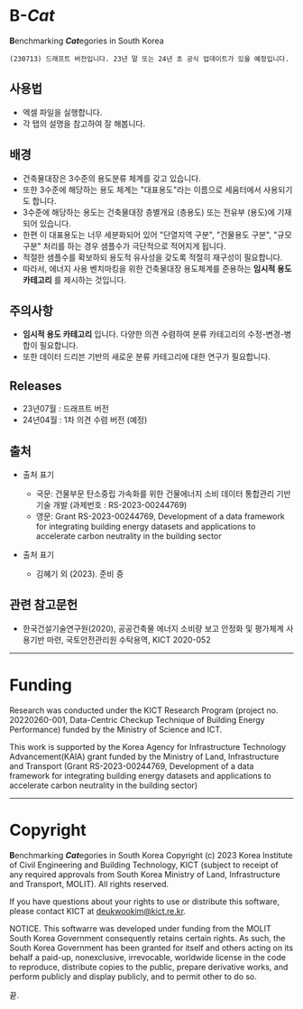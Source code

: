 # B-***Cat***
**B**enchmarking ***Cat***egories in South Korea

```
(230713) 드래프트 버전입니다. 23년 말 또는 24년 초 공식 업데이트가 있을 예정입니다.
```

## 사용법
- 엑셀 파일을 실행합니다.
- 각 탭의 설명을 참고하여 잘 해봅니다.

## 배경
- 건축물대장은 3수준의 용도분류 체계를 갖고 있습니다.
- 또한 3수준에 해당하는 용도 체계는 "대표용도"라는 이름으로 세움터에서 사용되기도 합니다.
- 3수준에 해당하는 용도는 건축물대장 층별개요 (층용도) 또는 전유부 (용도)에 기재되어 있습니다.
- 한편 이 대표용도는 너무 세분화되어 있어 "단열지역 구분", "건물용도 구분", "규모 구분" 처리를 하는 경우 샘플수가 극단적으로 적어지게 됩니다. 
- 적절한 샘플수를 확보하되 용도적 유사성을 갖도록 적절히 재구성이 필요합니다.
- 따라서, 에너지 사용 벤치마킹을 위한 건축물대장 용도체계를 준용하는  **임시적 용도 카테고리** 를 제시하는 것입니다.

## 주의사항
- **임시적 용도 카테고리** 입니다. 다양한 의견 수렴하여 분류 카테고리의 수정-변경-병합이 필요합니다.
- 또한 데이터 드리븐 기반의 새로운 분류 카테고리에 대한 연구가 필요합니다.  

## Releases 
- 23년07월 : 드래프트 버전
- 24년04월 : 1차 의견 수렴 버전 (예정)

## 출처
- 출처 표기  
  - 국문: 건물부문 탄소중립 가속화를 위한 건물에너지 소비 데이터 통합관리 기반기술 개발 (과제번호 : RS-2023-00244769)  
  - 영문: Grant RS-2023-00244769, Development of a data framework for integrating building energy datasets and applications to accelerate carbon neutrality in the building sector

- 출처 표기 
  - 김혜기 외 (2023). 준비 중

## 관련 참고문헌
- 한국건설기술연구원(2020), 공공건축물 에너지 소비량 보고 안정화 및 평가체계 사용기반 마련, 국토안전관리원 수탁용역, KICT 2020-052

---
# Funding

Research was conducted under the KICT Research Program (project no. 20220260-001, Data-Centric Checkup Technique of Building Energy Performance) funded by the
Ministry of Science and ICT.

This work is supported by the Korea Agency for Infrastructure Technology Advancement(KAIA) grant funded by the Ministry of Land, Infrastructure and Transport (Grant RS-2023-00244769, Development of a data framework for integrating building energy datasets and applications to accelerate carbon neutrality in the building sector)

---
   
# Copyright
**B**enchmarking ***Cat***egories in South Korea Copyright (c) 2023
Korea Institute of Civil Engineering and Building Technology, KICT (subject to receipt of any required approvals from South Korea Ministry of Land, Infrastructure and Transport, MOLIT). All rights reserved.

If you have questions about your rights to use or distribute this software, please contact KICT at deukwookim@kict.re.kr.

NOTICE. This softwarre was developed under funding from the MOLIT South Korea Government consequently retains certain rights. As such, the South Korea Government has been granted for itself and others acting on its behalf a paid-up, nonexclusive, irrevocable, worldwide license in the code to reproduce, distribute copies to the public, prepare derivative works, and perform publicly and display publicly, and to permit other to do so.

끝.
